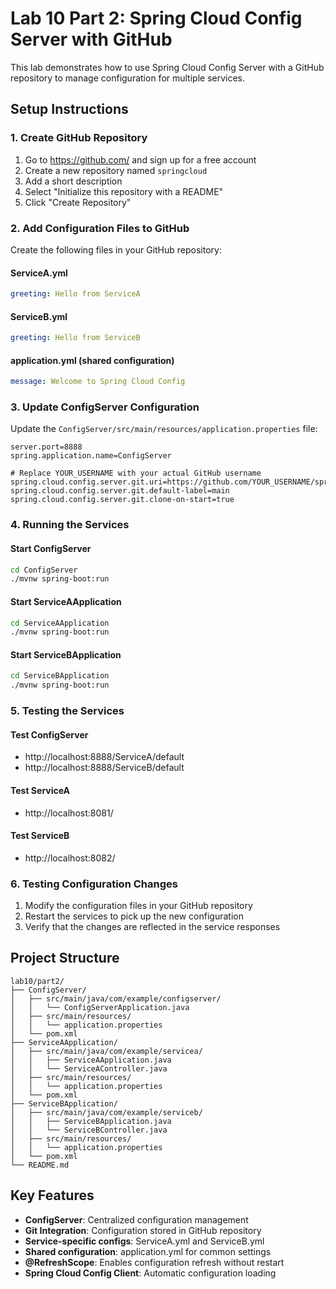 # Lab 10 Part 2: Spring Cloud Config Server with GitHub

This lab demonstrates how to use Spring Cloud Config Server with a GitHub repository to manage configuration for multiple services.

## Setup Instructions

### 1. Create GitHub Repository

1. Go to https://github.com/ and sign up for a free account
2. Create a new repository named `springcloud`
3. Add a short description
4. Select "Initialize this repository with a README"
5. Click "Create Repository"

### 2. Add Configuration Files to GitHub

Create the following files in your GitHub repository:

#### ServiceA.yml
```yaml
greeting: Hello from ServiceA
```

#### ServiceB.yml
```yaml
greeting: Hello from ServiceB
```

#### application.yml (shared configuration)
```yaml
message: Welcome to Spring Cloud Config
```

### 3. Update ConfigServer Configuration

Update the `ConfigServer/src/main/resources/application.properties` file:

```properties
server.port=8888
spring.application.name=ConfigServer

# Replace YOUR_USERNAME with your actual GitHub username
spring.cloud.config.server.git.uri=https://github.com/YOUR_USERNAME/springcloud.git
spring.cloud.config.server.git.default-label=main
spring.cloud.config.server.git.clone-on-start=true
```

### 4. Running the Services

#### Start ConfigServer
```bash
cd ConfigServer
./mvnw spring-boot:run
```

#### Start ServiceAApplication
```bash
cd ServiceAApplication
./mvnw spring-boot:run
```

#### Start ServiceBApplication
```bash
cd ServiceBApplication
./mvnw spring-boot:run
```

### 5. Testing the Services

#### Test ConfigServer
- http://localhost:8888/ServiceA/default
- http://localhost:8888/ServiceB/default

#### Test ServiceA
- http://localhost:8081/

#### Test ServiceB
- http://localhost:8082/

### 6. Testing Configuration Changes

1. Modify the configuration files in your GitHub repository
2. Restart the services to pick up the new configuration
3. Verify that the changes are reflected in the service responses

## Project Structure

```
lab10/part2/
├── ConfigServer/
│   ├── src/main/java/com/example/configserver/
│   │   └── ConfigServerApplication.java
│   ├── src/main/resources/
│   │   └── application.properties
│   └── pom.xml
├── ServiceAApplication/
│   ├── src/main/java/com/example/servicea/
│   │   ├── ServiceAApplication.java
│   │   └── ServiceAController.java
│   ├── src/main/resources/
│   │   └── application.properties
│   └── pom.xml
├── ServiceBApplication/
│   ├── src/main/java/com/example/serviceb/
│   │   ├── ServiceBApplication.java
│   │   └── ServiceBController.java
│   ├── src/main/resources/
│   │   └── application.properties
│   └── pom.xml
└── README.md
```

## Key Features

- **ConfigServer**: Centralized configuration management
- **Git Integration**: Configuration stored in GitHub repository
- **Service-specific configs**: ServiceA.yml and ServiceB.yml
- **Shared configuration**: application.yml for common settings
- **@RefreshScope**: Enables configuration refresh without restart
- **Spring Cloud Config Client**: Automatic configuration loading

